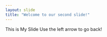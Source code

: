```yaml
---
layout: slide
title: "Welcome to our second slide!"
---
```

This is My Slide
Use the left arrow to go back!